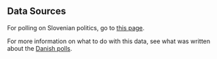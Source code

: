 Data Sources
------------
For polling on Slovenian politics, go to [this page][polls].

For more information on what to do with this data, see what was written about the [Danish polls][danish-polling].


[polls]: https://en.wikipedia.org/wiki/Next_Slovenian_parliamentary_election
[danish-polling]: https://github.com/ndarville/d3-charts/blob/master/_data/denmark/README.md
